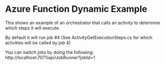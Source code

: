 # Azure Function Dynamic Example
This shows an example of an orchestrator that calls an activity to determine which steps it will execute.

By default it will run job #4 (See ActivityGetExecutionSteps.cs for which activities will be called by job 4)

You can switch jobs by doing the following:
http://localhost:7071/api/JobRunner?jobId=1